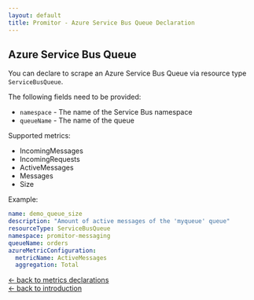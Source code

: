 ```yaml
---
layout: default
title: Promitor - Azure Service Bus Queue Declaration
---
```


## Azure Service Bus Queue
You can declare to scrape an Azure Service Bus Queue via resource type `ServiceBusQueue`.

The following fields need to be provided:
- `namespace` - The name of the Service Bus namespace
- `queueName` - The name of the queue

Supported metrics:
- IncomingMessages
- IncomingRequests
- ActiveMessages
- Messages
- Size

Example:
```yaml
name: demo_queue_size
description: "Amount of active messages of the 'myqueue' queue"
resourceType: ServiceBusQueue
namespace: promitor-messaging
queueName: orders
azureMetricConfiguration:
  metricName: ActiveMessages
  aggregation: Total
```

[&larr; back to metrics declarations](/configuration/metrics)<br />
[&larr; back to introduction](/)